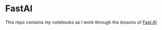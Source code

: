 # FastAI

This repo contains my notebooks as I work through the lessons of [Fast.AI](https://www.fast.ai/)
